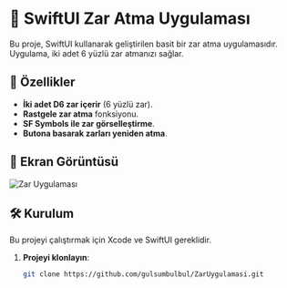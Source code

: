 # 🎲 SwiftUI Zar Atma Uygulaması

Bu proje, SwiftUI kullanarak geliştirilen basit bir zar atma uygulamasıdır. Uygulama, iki adet 6 yüzlü zar atmanızı sağlar.

## 🚀 Özellikler

- **İki adet D6 zar içerir** (6 yüzlü zar).
- **Rastgele zar atma** fonksiyonu.
- **SF Symbols ile zar görselleştirme**.
- **Butona basarak zarları yeniden atma**.

## 📸 Ekran Görüntüsü

![Zar Uygulaması](Screenshots/ZarUygulamasi.png)

## 🛠️ Kurulum

Bu projeyi çalıştırmak için Xcode ve SwiftUI gereklidir.

1. **Projeyi klonlayın**:
   ```sh
   git clone https://github.com/gulsumbulbul/ZarUygulamasi.git

